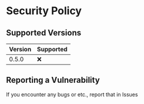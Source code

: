 # Security Policy

## Supported Versions



| Version | Supported          |
| ------- | ------------------ |
| 0.5.0   | ❌ |


## Reporting a Vulnerability

If you encounter any bugs or etc., report that in Issues
